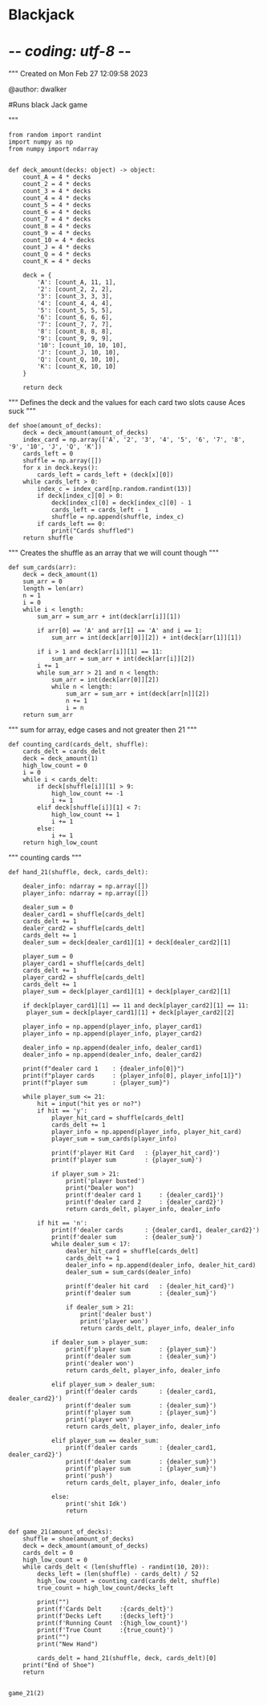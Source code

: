 # Blackjack

# -*- coding: utf-8 -*-
"""
Created on Mon Feb 27 12:09:58 2023

@author: dwalker

#Runs black Jack game

"""

    from random import randint
    import numpy as np
    from numpy import ndarray


    def deck_amount(decks: object) -> object:
        count_A = 4 * decks
        count_2 = 4 * decks
        count_3 = 4 * decks
        count_4 = 4 * decks
        count_5 = 4 * decks
        count_6 = 4 * decks
        count_7 = 4 * decks
        count_8 = 4 * decks
        count_9 = 4 * decks
        count_10 = 4 * decks
        count_J = 4 * decks
        count_Q = 4 * decks
        count_K = 4 * decks

        deck = {
            'A': [count_A, 11, 1],
            '2': [count_2, 2, 2],
            '3': [count_3, 3, 3],
            '4': [count_4, 4, 4],
            '5': [count_5, 5, 5],
            '6': [count_6, 6, 6],
            '7': [count_7, 7, 7],
            '8': [count_8, 8, 8],
            '9': [count_9, 9, 9],
            '10': [count_10, 10, 10],
            'J': [count_J, 10, 10],
            'Q': [count_Q, 10, 10],
            'K': [count_K, 10, 10]
        }

        return deck

"""
Defines the deck and the values for each card two slots cause Aces suck
"""

    def shoe(amount_of_decks):
        deck = deck_amount(amount_of_decks)
        index_card = np.array(['A', '2', '3', '4', '5', '6', '7', '8', '9', '10', 'J', 'Q', 'K'])
        cards_left = 0
        shuffle = np.array([])
        for x in deck.keys():
            cards_left = cards_left + (deck[x][0])
        while cards_left > 0:
            index_c = index_card[np.random.randint(13)]
            if deck[index_c][0] > 0:
                deck[index_c][0] = deck[index_c][0] - 1
                cards_left = cards_left - 1
                shuffle = np.append(shuffle, index_c)
            if cards_left == 0:
                print("Cards shuffled")
        return shuffle

"""
Creates the shuffle as an array that we will count though
"""

    def sum_cards(arr):
        deck = deck_amount(1)
        sum_arr = 0
        length = len(arr)
        n = 1
        i = 0
        while i < length:
            sum_arr = sum_arr + int(deck[arr[i]][1])

            if arr[0] == 'A' and arr[1] == 'A' and i == 1:
                sum_arr = int(deck[arr[0]][2]) + int(deck[arr[1]][1])

            if i > 1 and deck[arr[i]][1] == 11:
                sum_arr = sum_arr + int(deck[arr[i]][2])
            i += 1
            while sum_arr > 21 and n < length:
                sum_arr = int(deck[arr[0]][2])
                while n < length:
                    sum_arr = sum_arr + int(deck[arr[n]][2])
                    n += 1
                    i = n
        return sum_arr

"""
sum for array, edge cases and not greater then 21
"""

    def counting_card(cards_delt, shuffle):
        cards_delt = cards_delt
        deck = deck_amount(1)
        high_low_count = 0
        i = 0
        while i < cards_delt:
            if deck[shuffle[i]][1] > 9:
                high_low_count += -1
                i += 1
            elif deck[shuffle[i]][1] < 7:
                high_low_count += 1
                i += 1
            else:
                i += 1
        return high_low_count

"""
counting cards
"""

    def hand_21(shuffle, deck, cards_delt):

        dealer_info: ndarray = np.array([])
        player_info: ndarray = np.array([])

        dealer_sum = 0
        dealer_card1 = shuffle[cards_delt]
        cards_delt += 1
        dealer_card2 = shuffle[cards_delt]
        cards_delt += 1
        dealer_sum = deck[dealer_card1][1] + deck[dealer_card2][1]

        player_sum = 0
        player_card1 = shuffle[cards_delt]
        cards_delt += 1
        player_card2 = shuffle[cards_delt]
        cards_delt += 1
        player_sum = deck[player_card1][1] + deck[player_card2][1]

        if deck[player_card1][1] == 11 and deck[player_card2][1] == 11:
         player_sum = deck[player_card1][1] + deck[player_card2][2]

        player_info = np.append(player_info, player_card1)
        player_info = np.append(player_info, player_card2)

        dealer_info = np.append(dealer_info, dealer_card1)
        dealer_info = np.append(dealer_info, dealer_card2)

        print(f"dealer card 1    : {dealer_info[0]}")
        print(f"player cards     : {player_info[0], player_info[1]}")
        print(f"player sum       : {player_sum}")

        while player_sum <= 21:
            hit = input("hit yes or no?")
            if hit == 'y':
                player_hit_card = shuffle[cards_delt]
                cards_delt += 1
                player_info = np.append(player_info, player_hit_card)
                player_sum = sum_cards(player_info)

                print(f'player Hit Card   : {player_hit_card}')
                print(f'player sum        : {player_sum}')

                if player_sum > 21:
                    print('player busted')
                    print("Dealer won")
                    print(f'dealer card 1     : {dealer_card1}')
                    print(f'dealer card 2     : {dealer_card2}')
                    return cards_delt, player_info, dealer_info

            if hit == 'n':
                print(f'dealer cards      : {dealer_card1, dealer_card2}')
                print(f'dealer sum        : {dealer_sum}')
                while dealer_sum < 17:
                    dealer_hit_card = shuffle[cards_delt]
                    cards_delt += 1
                    dealer_info = np.append(dealer_info, dealer_hit_card)
                    dealer_sum = sum_cards(dealer_info)

                    print(f'dealer hit card   : {dealer_hit_card}')
                    print(f'dealer sum        : {dealer_sum}')

                    if dealer_sum > 21:
                        print('dealer bust')
                        print('player won')
                        return cards_delt, player_info, dealer_info

                if dealer_sum > player_sum:
                    print(f'player sum        : {player_sum}')
                    print(f'dealer sum        : {dealer_sum}')
                    print('dealer won')
                    return cards_delt, player_info, dealer_info

                elif player_sum > dealer_sum:
                    print(f'dealer cards      : {dealer_card1, dealer_card2}')
                    print(f'dealer sum        : {dealer_sum}')
                    print(f'player sum        : {player_sum}')
                    print('player won')
                    return cards_delt, player_info, dealer_info

                elif player_sum == dealer_sum:
                    print(f'dealer cards      : {dealer_card1, dealer_card2}')
                    print(f'dealer sum        : {dealer_sum}')
                    print(f'player sum        : {player_sum}')
                    print('push')
                    return cards_delt, player_info, dealer_info

                else:
                    print('shit Idk')
                    return


    def game_21(amount_of_decks):
        shuffle = shoe(amount_of_decks)
        deck = deck_amount(amount_of_decks)
        cards_delt = 0
        high_low_count = 0
        while cards_delt < (len(shuffle) - randint(10, 20)):
            decks_left = (len(shuffle) - cards_delt) / 52
            high_low_count = counting_card(cards_delt, shuffle)
            true_count = high_low_count/decks_left

            print("")
            print(f'Cards Delt     :{cards_delt}')
            print(f'Decks Left     :{decks_left}')
            print(f'Running Count  :{high_low_count}')
            print(f'True Count     :{true_count}')
            print("")
            print("New Hand")

            cards_delt = hand_21(shuffle, deck, cards_delt)[0]
        print("End of Shoe")
        return


    game_21(2)


